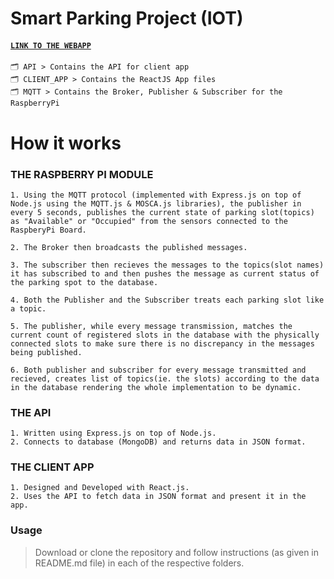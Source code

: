 # Smart Parking Project (IOT)
#### [`LINK TO THE WEBAPP`](https://smartparking.arunabharjun.now.sh/)  

```
🗂 API > Contains the API for client app  
🗂 CLIENT_APP > Contains the ReactJS App files
🗂 MQTT > Contains the Broker, Publisher & Subscriber for the RaspberryPi
```


# How it works

### THE RASPBERRY PI MODULE

```
1. Using the MQTT protocol (implemented with Express.js on top of Node.js using the MQTT.js & MOSCA.js libraries), the publisher in every 5 seconds, publishes the current state of parking slot(topics) as "Available" or "Occupied" from the sensors connected to the RaspberyPi Board.

2. The Broker then broadcasts the published messages.

3. The subscriber then recieves the messages to the topics(slot names) it has subscribed to and then pushes the message as current status of the parking spot to the database.

4. Both the Publisher and the Subscriber treats each parking slot like a topic.

5. The publisher, while every message transmission, matches the current count of registered slots in the database with the physically connected slots to make sure there is no discrepancy in the messages being published.

6. Both publisher and subscriber for every message transmitted and recieved, creates list of topics(ie. the slots) according to the data in the database rendering the whole implementation to be dynamic.
```

### THE API
```
1. Written using Express.js on top of Node.js.
2. Connects to database (MongoDB) and returns data in JSON format.
```

### THE CLIENT APP

```
1. Designed and Developed with React.js.
2. Uses the API to fetch data in JSON format and present it in the app.
```


### Usage
> Download or clone the repository and follow instructions (as given in README.md file) in each of the respective folders.